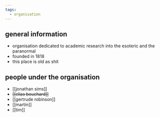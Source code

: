```yaml
---
tags:
  - organisation
---
```

## general information
- organisation dedicated to academic research into the esoteric and the paranormal
- founded in 1818
- this place is old as shit
## people under the organisation
- [[jonathan sims]]
- ~~[[elias bouchard]]~~
- [[gertrude robinson]]
- [[martin]]
- [[tim]] 